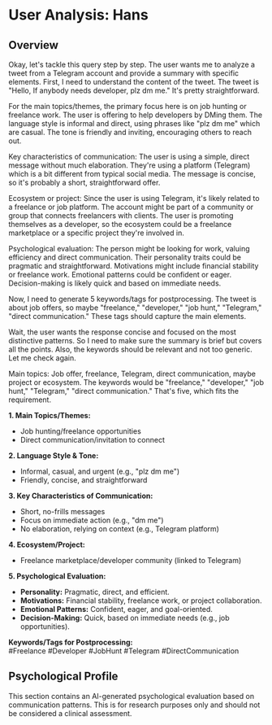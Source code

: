 # User Analysis: Hans

## Overview

<think>
Okay, let's tackle this query step by step. The user wants me to analyze a tweet from a Telegram account and provide a summary with specific elements. First, I need to understand the content of the tweet. The tweet is "Hello, If anybody needs developer, plz dm me." It's pretty straightforward.

For the main topics/themes, the primary focus here is on job hunting or freelance work. The user is offering to help developers by DMing them. The language style is informal and direct, using phrases like "plz dm me" which are casual. The tone is friendly and inviting, encouraging others to reach out.

Key characteristics of communication: The user is using a simple, direct message without much elaboration. They're using a platform (Telegram) which is a bit different from typical social media. The message is concise, so it's probably a short, straightforward offer.

Ecosystem or project: Since the user is using Telegram, it's likely related to a freelance or job platform. The account might be part of a community or group that connects freelancers with clients. The user is promoting themselves as a developer, so the ecosystem could be a freelance marketplace or a specific project they're involved in.

Psychological evaluation: The person might be looking for work, valuing efficiency and direct communication. Their personality traits could be pragmatic and straightforward. Motivations might include financial stability or freelance work. Emotional patterns could be confident or eager. Decision-making is likely quick and based on immediate needs.

Now, I need to generate 5 keywords/tags for postprocessing. The tweet is about job offers, so maybe "freelance," "developer," "job hunt," "Telegram," "direct communication." These tags should capture the main elements.

Wait, the user wants the response concise and focused on the most distinctive patterns. So I need to make sure the summary is brief but covers all the points. Also, the keywords should be relevant and not too generic. Let me check again.

Main topics: Job offer, freelance, Telegram, direct communication, maybe project or ecosystem. The keywords would be "freelance," "developer," "job hunt," "Telegram," "direct communication." That's five, which fits the requirement.
</think>

**1. Main Topics/Themes:**  
- Job hunting/freelance opportunities  
- Direct communication/invitation to connect  

**2. Language Style & Tone:**  
- Informal, casual, and urgent (e.g., "plz dm me")  
- Friendly, concise, and straightforward  

**3. Key Characteristics of Communication:**  
- Short, no-frills messages  
- Focus on immediate action (e.g., "dm me")  
- No elaboration, relying on context (e.g., Telegram platform)  

**4. Ecosystem/Project:**  
- Freelance marketplace/developer community (linked to Telegram)  

**5. Psychological Evaluation:**  
- **Personality:** Pragmatic, direct, and efficient.  
- **Motivations:** Financial stability, freelance work, or project collaboration.  
- **Emotional Patterns:** Confident, eager, and goal-oriented.  
- **Decision-Making:** Quick, based on immediate needs (e.g., job opportunities).  

**Keywords/Tags for Postprocessing:**  
#Freelance #Developer #JobHunt #Telegram #DirectCommunication

## Psychological Profile

This section contains an AI-generated psychological evaluation based on communication patterns. This is for research purposes only and should not be considered a clinical assessment.